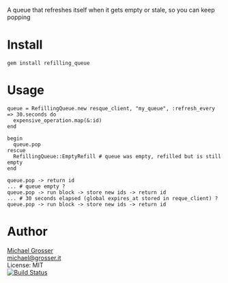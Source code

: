 A queue that refreshes itself when it gets empty or stale, so you can keep popping

Install
=======

    gem install refilling_queue

Usage
=====

    queue = RefillingQueue.new resque_client, "my_queue", :refresh_every => 30.seconds do
      expensive_operation.map(&:id)
    end

    begin
      queue.pop
    rescue
      RefillingQueue::EmptyRefill # queue was empty, refilled but is still empty
    end

    queue.pop -> return id
    ... # queue empty ?
    queue.pop -> run block -> store new ids -> return id
    ... # 30 seconds elapsed (global expires_at stored in reque_client) ?
    queue.pop -> run block -> store new ids -> return id

Author
======
[Michael Grosser](http://grosser.it)<br/>
michael@grosser.it<br/>
License: MIT<br/>
[![Build Status](https://secure.travis-ci.org/grosser/refilling_queue.png)](http://travis-ci.org/grosser/refilling_queue)
